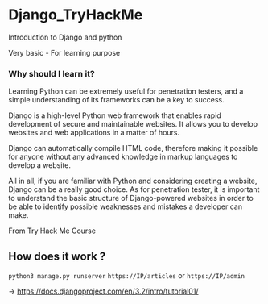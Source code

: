 # Django_TryHackMe
Introduction to Django and python

Very basic - For learning purpose

### Why should I learn it?

Learning Python can be extremely useful for penetration testers, and a simple understanding of its frameworks can be a key to success.

Django is a high-level Python web framework that enables rapid development of secure and maintainable websites. It allows you to develop websites and web applications in a matter of hours.

Django can automatically compile HTML code, therefore making it possible for anyone without any advanced knowledge in markup languages to develop a website.

All in all, if you are familiar with Python and considering creating a website, Django can be a really good choice. As for penetration tester, it is important to understand the basic structure of Django-powered websites in order to be able to identify possible weaknesses and mistakes a developer can make.

From Try Hack Me Course

## How does it work ? 

`python3 manage.py runserver` 
`https://IP/articles` or `https://IP/admin`

-> https://docs.djangoproject.com/en/3.2/intro/tutorial01/

